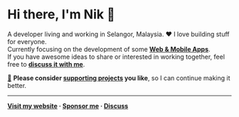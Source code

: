 # Hi there, I'm Nik 👋

A developer living and working in Selangor, Malaysia.
❤️ I love building stuff for everyone.  
Currently focusing on the development of some **[Web & Mobile Apps][recent-projects]**.  
If you have awesome ideas to share or interested in working together, feel free to **[discuss it with me][discuss]**.

[🌱][wiki] **Please consider [supporting projects][pay] you like**, so I can continue making it better.

***

**[Visit my website][nikahmadz]
&middot; [Sponsor me][pay]
&middot; [Discuss][discuss]**

[nikahmadz]: https://nikahmadz.github.io "Go to nikahmadz.github.io"
[github]:    https://github.com/nikahmadz "Follow me on Github"
[discuss]:   https://github.com/nikahmadz/nikahmadz.github.io/discussions "Lets discuss something"
[wiki]:      https://github.com/nikahmadz/nikahmadz.github.io/wiki "You have found little wiki!"
[pay]:       https://nikahmadz.github.io/#!pay "See payment options"
[recent-projects]: https://nikahmadz.github.io/recent-projects "Recent projects"


<!--
**nikahmadz/nikahmadz** is a ✨ special ✨ repository because its `README.md` file appears on your GitHub profile.
Here are some ideas to get you started:
- 🔭 I’m currently working on ...
- 🌱 I’m currently learning ...
- 👯 I’m looking to collaborate on ...
- 🤔 I’m looking for help with ...
- 💬 Ask me about ...
- 📫 How to reach me: ...
- 😄 Pronouns: ...
- ⚡ Fun fact: ...
-->
